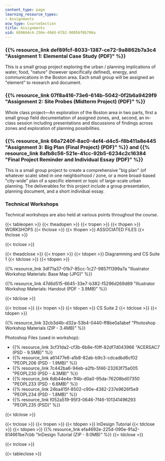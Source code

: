 ```yaml
---
content_type: page
learning_resource_types:
- Assignments
ocw_type: CourseSection
title: Assignments
uid: 689664c4-250e-49dd-67b2-90856f8b796a
---
```


### {{% resource_link def89fcf-8033-1387-ce72-9a8862b7a3c4 "Assignment 1: Elemental Case Study (PDF)" %}}

This is a small group project exploring the urban / planning implications of water, food, "nature" (however specifically defined), energy, and communications in the Boston area. Each small group will be assigned an "element" to research and document.

### {{% resource_link 07f8a416-73e6-614b-5042-0f2b6a9429f9 "Assignment 2: Site Probes (Midterm Project) (PDF)" %}}

Whole class project—An exploration of the Boston area in two parts, first a small group field documentation of assigned zones, and, second, an in-class session including presentations and discussions of findings across zones and exploration of planning possibilities.

### {{% resource_link 66a7240f-8ac0-4ef4-d4c5-f8b411a8e445 "Assignment 3: Big Plan (Final Project) (PDF)" %}} and {{% resource_link 8afb8c56-521e-41cc-92b5-6234c2c16384 "Final Project Reminder and Individual Essay (PDF)" %}}

This is a small group project to create a comprehensive "big plan" (of whatever scale) sited in one neighborhood / zone, or a more broad-based "city-wide" plan of a specific element or topic of large-scale urban planning. The deliverables for this project include a group presentation, planning document, and a short individual essay.

### Technical Workshops

Technical workshops are also held at various points throughout the course.

{{< tableopen >}}
{{< theadopen >}}
{{< tropen >}}
{{< thopen >}}
WORKSHOPS
{{< thclose >}}
{{< thopen >}}
ASSOCIATED FILES
{{< thclose >}}

{{< trclose >}}

{{< theadclose >}}
{{< tropen >}}
{{< tdopen >}}
Diagramming and CS Suite 1
{{< tdclose >}}
{{< tdopen >}}


{{% resource_link 3df71a37-01b7-85cc-1c27-9857f1399a7a "Illustrator Workshop Materials: Base Map (JPG)" %}}

{{% resource_link 47d6d515-6645-33e7-b382-f5296d269d89 "Illustrator Workshop Materials: Handout (PDF - 3.9MB)" %}}


{{< tdclose >}}

{{< trclose >}}
{{< tropen >}}
{{< tdopen >}}
CS Suite 2
{{< tdclose >}}
{{< tdopen >}}


{{% resource_link 32cb3d4b-d32a-53b4-0440-ff8be0a1abef "Photoshop Workshop Materials (ZIP - 3.4MB)" %}}

Photoshop Files (used in workshop):

*   {{% resource_link 3cf31da2-cf3b-6b8e-f0ff-82df7d043966 "ACERSAC7 (PSD - 9.5MB)" %}}
*   {{% resource_link a61477e6-a1b8-82ab-b9c3-cdcadbd6cf02 "PEOPL206 (PSD - 1.9MB)" %}}
*   {{% resource_link 7c442ba6-94eb-a2fb-5f46-23263f75a005 "PEOPL230 (PSD - 4.3MB)" %}}
*   {{% resource_link 6db44e4e-1f4b-d0a0-95da-76208bd07350 "PEOPL233 (PSD - 6.6MB)" %}}
*   {{% resource_link 24ba415f-8502-c90e-4382-237e9626f5e9 "PEOPL234 (PSD - 1.8MB)" %}}
*   {{% resource_link f052a519-95f3-0646-7f46-101341496293 "PEOPL235 (PSD)" %}}


{{< tdclose >}}

{{< trclose >}}
{{< tropen >}}
{{< tdopen >}}
InDesign Tutorial
{{< tdclose >}}
{{< tdopen >}}
{{% resource_link efa4692e-225d-090e-91a2-814661be7cbb "InDesign Tutorial (ZIP - 9.0MB)" %}}
{{< tdclose >}}

{{< trclose >}}

{{< tableclose >}}